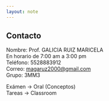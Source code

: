 ```yaml
---
layout: note
---
```


## Contacto

  
Nombre: Prof. GALICIA RUIZ MARICELA  
En horario de 7:00 am a 3:00 pm  
Teléfono: 5528883912  
Correo: magaruz2000@gmail.com  
Grupo: 3MM3
  
Exámen → Oral (Conceptos)  
Tareas → Classroom